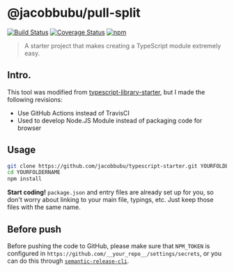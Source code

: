 # @jacobbubu/pull-split

[![Build Status](https://github.com/jacobbubu/pull-split/workflows/Build%20and%20Release/badge.svg)](https://github.com/jacobbubu/pull-split/actions?query=workflow%3A%22Build+and+Release%22)
[![Coverage Status](https://coveralls.io/repos/github/jacobbubu/pull-split/badge.svg)](https://coveralls.io/github/jacobbubu/pull-split)
[![npm](https://img.shields.io/npm/v/@jacobbubu/pull-split.svg)](https://www.npmjs.com/package/@jacobbubu/pull-split/)

> A starter project that makes creating a TypeScript module extremely easy.

## Intro.

This tool was modified from [typescript-library-starter](https://github.com/alexjoverm/typescript-library-starter), but I made the following revisions:

  - Use GitHub Actions instead of TravisCI
  - Used to develop Node.JS Module instead of packaging code for browser

## Usage

```bash
git clone https://github.com/jacobbubu/typescript-starter.git YOURFOLDERNAME
cd YOURFOLDERNAME
npm install
```

**Start coding!** `package.json` and entry files are already set up for you, so don't worry about linking to your main file, typings, etc. Just keep those files with the same name.

## Before push

Before pushing the code to GitHub, please make sure that `NPM_TOKEN` is configured in `https://github.com/__your_repo__/settings/secrets`, or you can do this through [`semantic-release-cli`](https://github.com/semantic-release/cli).
